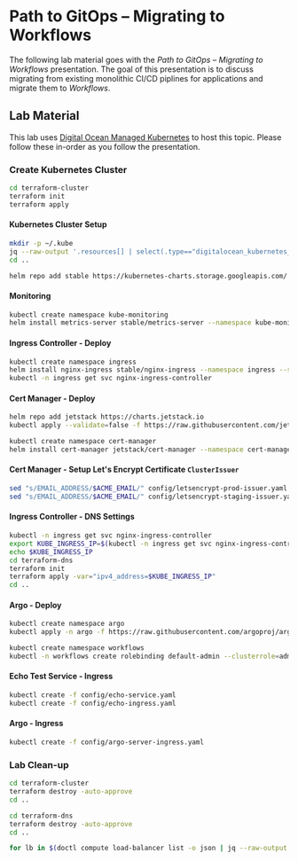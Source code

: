 # Path to GitOps &ndash; Migrating to Workflows
The following lab material goes with the _Path to GitOps &ndash; Migrating to Workflows_ presentation. The goal of this presentation is to discuss migrating from existing monolithic CI/CD piplines for applications and migrate them to _Workflows_.

## Lab Material
This lab uses [Digital Ocean Managed Kubernetes](https://www.digitalocean.com/products/kubernetes/) to host this topic. Please follow these in-order as you follow the presentation.

### Create Kubernetes Cluster

```sh
cd terraform-cluster
terraform init
terraform apply
```

#### Kubernetes Cluster Setup

```sh
mkdir -p ~/.kube
jq --raw-output '.resources[] | select(.type=="digitalocean_kubernetes_cluster")  | .instances[0] | .attributes | .kube_config[0] | .raw_config' terraform.tfstate > ~/.kube/config
cd ..

helm repo add stable https://kubernetes-charts.storage.googleapis.com/
```

#### Monitoring

```sh
kubectl create namespace kube-monitoring
helm install metrics-server stable/metrics-server --namespace kube-monitoring --values config/metrics-server-values.yaml
```

#### Ingress Controller - Deploy

```sh
kubectl create namespace ingress
helm install nginx-ingress stable/nginx-ingress --namespace ingress --set controller.publishService.enabled=true
kubectl -n ingress get svc nginx-ingress-controller
```

#### Cert Manager - Deploy
```sh
helm repo add jetstack https://charts.jetstack.io
kubectl apply --validate=false -f https://raw.githubusercontent.com/jetstack/cert-manager/release-0.14/deploy/manifests/00-crds.yaml

kubectl create namespace cert-manager
helm install cert-manager jetstack/cert-manager --namespace cert-manager
```

#### Cert Manager - Setup Let's Encrypt Certificate `ClusterIssuer`

```sh
sed "s/EMAIL_ADDRESS/$ACME_EMAIL/" config/letsencrypt-prod-issuer.yaml | kubectl create -f -
sed "s/EMAIL_ADDRESS/$ACME_EMAIL/" config/letsencrypt-staging-issuer.yaml | kubectl create -f -
```

#### Ingress Controller - DNS Settings

```sh
kubectl -n ingress get svc nginx-ingress-controller
export KUBE_INGRESS_IP=$(kubectl -n ingress get svc nginx-ingress-controller -o=jsonpath='{.status.loadBalancer.ingress[0].ip}')
echo $KUBE_INGRESS_IP
cd terraform-dns
terraform init
terraform apply -var="ipv4_address=$KUBE_INGRESS_IP"
cd ..
```

#### Argo - Deploy

```sh
kubectl create namespace argo
kubectl apply -n argo -f https://raw.githubusercontent.com/argoproj/argo/stable/manifests/install.yaml

kubectl create namespace workflows
kubectl -n workflows create rolebinding default-admin --clusterrole=admin --serviceaccount=default:default
```

#### Echo Test Service - Ingress

```sh
kubectl create -f config/echo-service.yaml
kubectl create -f config/echo-ingress.yaml
```

#### Argo - Ingress

```sh
kubectl create -f config/argo-server-ingress.yaml
```

### Lab Clean-up

```sh
cd terraform-cluster
terraform destroy -auto-approve
cd ..

cd terraform-dns
terraform destroy -auto-approve
cd ..

for lb in $(doctl compute load-balancer list -o json | jq --raw-output '.[] | .id'); do doctl compute load-balancer delete --force $lb; done
```
